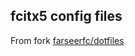 ## fcitx5 config files 

From fork [farseerfc/dotfiles](https://github.com/farseerfc/dotfiles/fcitx5)
